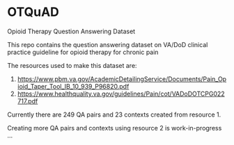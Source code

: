 # OTQuAD
Opioid Therapy Question Answering Dataset

This repo contains the question answering dataset on VA/DoD clinical practice guideline for opioid therapy for chronic pain

The resources used to make this dataset are:

  1. https://www.pbm.va.gov/AcademicDetailingService/Documents/Pain_Opioid_Taper_Tool_IB_10_939_P96820.pdf
  2. https://www.healthquality.va.gov/guidelines/Pain/cot/VADoDOTCPG022717.pdf

Currently there are 249 QA pairs and 23 contexts created from resource 1.

Creating more QA pairs and contexts using resource 2 is work-in-progress ...
